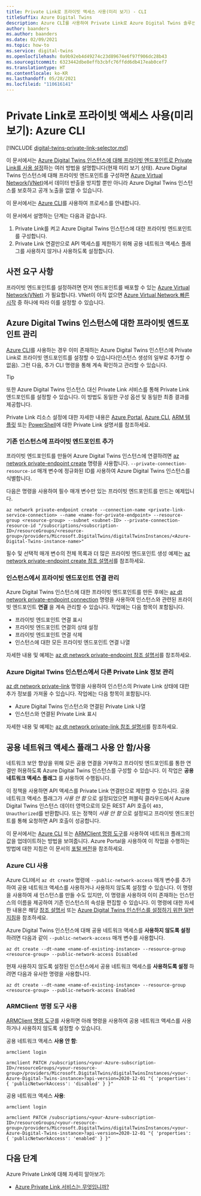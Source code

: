 ```yaml
---
title: Private Link로 프라이빗 액세스 사용(미리 보기) - CLI
titleSuffix: Azure Digital Twins
description: Azure CLI를 사용하여 Private Link로 Azure Digital Twins 솔루션에 대해 프라이빗 액세스를 사용하도록 설정하는 방법을 참조하세요.
author: baanders
ms.author: baanders
ms.date: 02/09/2021
ms.topic: how-to
ms.service: digital-twins
ms.openlocfilehash: 0a9b92eb4d49274c23d89674e6f97f906dc28b43
ms.sourcegitcommit: 6323442dbe8effb3cbfc76ffdd6db417eab0cef7
ms.translationtype: HT
ms.contentlocale: ko-KR
ms.lasthandoff: 05/28/2021
ms.locfileid: "110616141"
---
```

# <a name="enable-private-access-with-private-link-preview-azure-cli"></a>Private Link로 프라이빗 액세스 사용(미리 보기): Azure CLI

[!INCLUDE [digital-twins-private-link-selector.md](../../includes/digital-twins-private-link-selector.md)]

이 문서에서는 [Azure Digital Twins 인스턴스에 대해 프라이빗 엔드포인트로 Private Link를 사용 설정](concepts-security.md#private-network-access-with-azure-private-link-preview)하는 여러 방법을 설명합니다(현재 미리 보기 상태). Azure Digital Twins 인스턴스에 대해 프라이빗 엔드포인트를 구성하면 [Azure Virtual Network(VNet)](../virtual-network/virtual-networks-overview.md)에서 데이터 반출을 방지할 뿐만 아니라 Azure Digital Twins 인스턴스를 보호하고 공개 노출을 없앨 수 있습니다.

이 문서에서는 [Azure CLI](/cli/azure/what-is-azure-cli)를 사용하여 프로세스를 안내합니다.

이 문서에서 설명하는 단계는 다음과 같습니다. 
1. Private Link를 켜고 Azure Digital Twins 인스턴스에 대한 프라이빗 엔드포인트를 구성합니다.
1. Private Link 연결만으로 API 액세스를 제한하기 위해 공용 네트워크 액세스 플래그를 사용하지 않거나 사용하도록 설정합니다.

## <a name="prerequisites"></a>사전 요구 사항

프라이빗 엔드포인트를 설정하려면 먼저 엔드포인트를 배포할 수 있는 [Azure Virtual Network(VNet)](../virtual-network/virtual-networks-overview.md) 가 필요합니다. VNet이 아직 없으면 [Azure Virtual Network 빠른 시작](../virtual-network/quick-create-portal.md) 중 하나에 따라 이를 설정할 수 있습니다.

## <a name="manage-private-endpoints-for-an-azure-digital-twins-instance"></a>Azure Digital Twins 인스턴스에 대한 프라이빗 엔드포인트 관리 

[Azure CLI](/cli/azure/what-is-azure-cli)를 사용하는 경우 이미 존재하는 Azure Digital Twins 인스턴스에 Private Link로 프라이빗 엔드포인트를 설정할 수 있습니다(인스턴스 생성의 일부로 추가할 수 없음). 그런 다음, 추가 CLI 명령을 통해 계속 확인하고 관리할 수 있습니다. 

>[!TIP]
> 또한 Azure Digital Twins 인스턴스 대신 Private Link 서비스를 통해 Private Link 엔드포인트를 설정할 수 있습니다. 이 방법도 동일한 구성 옵션 및 동일한 최종 결과를 제공합니다.
>
> Private Link 리소스 설정에 대한 자세한 내용은 [Azure Portal](../private-link/create-private-endpoint-portal.md), [Azure CLI](../private-link/create-private-endpoint-cli.md), [ARM 템플릿](../private-link/create-private-endpoint-template.md) 또는 [PowerShell](../private-link/create-private-endpoint-powershell.md)에 대한 Private Link 설명서를 참조하세요.

### <a name="add-a-private-endpoint-to-an-existing-instance"></a>기존 인스턴스에 프라이빗 엔드포인트 추가

프라이빗 엔드포인트를 만들어 Azure Digital Twins 인스턴스에 연결하려면 [az network private-endpoint create](/cli/azure/network/private-endpoint?view=azure-cli-latest&preserve-view=true#az_network_private_endpoint_create) 명령을 사용합니다. `--private-connection-resource-id` 매개 변수에 정규화된 ID를 사용하여 Azure Digital Twins 인스턴스를 식별합니다.

다음은 명령을 사용하여 필수 매개 변수만 있는 프라이빗 엔드포인트를 만드는 예제입니다.

```azurecli-interactive
az network private-endpoint create --connection-name <private-link-service-connection> --name <name-for-private-endpoint> --resource-group <resource-group> --subnet <subnet-ID> --private-connection-resource-id "/subscriptions/<subscription-ID>/resourceGroups/<resource-group>/providers/Microsoft.DigitalTwins/digitalTwinsInstances/<Azure-Digital-Twins-instance-name>" 
```

필수 및 선택적 매개 변수의 전체 목록과 더 많은 프라이빗 엔드포인트 생성 예제는 [az network private-endpoint create 참조 설명서](/cli/azure/network/private-endpoint?view=azure-cli-latest&preserve-view=true#az_network_private_endpoint_create)를 참조하세요.

### <a name="manage-private-endpoint-connections-on-the-instance"></a>인스턴스에서 프라이빗 엔드포인트 연결 관리

Azure Digital Twins 인스턴스에 대한 프라이빗 엔드포인트를 만든 후에는 [az dt network private-endpoint connection](/cli/azure/dt/network/private-endpoint/connection?view=azure-cli-latest&preserve-view=true) 명령을 사용하여 인스턴스와 관련된 프라이빗 엔드포인트 **연결** 을 계속 관리할 수 있습니다. 작업에는 다음 항목이 포함됩니다.
* 프라이빗 엔드포인트 연결 표시
* 프라이빗 엔드포인트 연결의 상태 설정
* 프라이빗 엔드포인트 연결 삭제
* 인스턴스에 대한 모든 프라이빗 엔드포인트 연결 나열

자세한 내용 및 예제는 [az dt network private-endpoint 참조 설명서](/cli/azure/dt/network/private-endpoint?view=azure-cli-latest&preserve-view=true)를 참조하세요.

### <a name="manage-other-private-link-information-on-an-azure-digital-twins-instance"></a>Azure Digital Twins 인스턴스에서 다른 Private Link 정보 관리

[az dt network private-link](/cli/azure/dt/network/private-link?view=azure-cli-latest&preserve-view=true) 명령을 사용하여 인스턴스의 Private Link 상태에 대한 추가 정보를 가져올 수 있습니다. 작업에는 다음 항목이 포함됩니다.
* Azure Digital Twins 인스턴스와 연결된 Private Link 나열
* 인스턴스와 연결된 Private Link 표시

자세한 내용 및 예제는 [az dt network private-link 참조 설명서](/cli/azure/dt/network/private-link?view=azure-cli-latest&preserve-view=true)를 참조하세요.

## <a name="disable--enable-public-network-access-flags"></a>공용 네트워크 액세스 플래그 사용 안 함/사용

네트워크 보안 향상을 위해 모든 공용 연결을 거부하고 프라이빗 엔드포인트를 통한 연결만 허용하도록 Azure Digital Twins 인스턴스를 구성할 수 있습니다. 이 작업은 **공용 네트워크 액세스 플래그** 를 사용하여 수행됩니다. 

이 정책을 사용하면 API 액세스를 Private Link 연결만으로 제한할 수 있습니다. 공용 네트워크 액세스 플래그가 *사용 안 함* 으로 설정되었으면 퍼블릭 클라우드에서 Azure Digital Twins 인스턴스 데이터 영역으로의 모든 REST API 호출이 `403, Unauthorized`를 반환합니다. 또는 정책이 *사용 안 함* 으로 설정되고 프라이빗 엔드포인트를 통해 요청하면 API 호출이 성공합니다.

이 문서에서는 [Azure CLI](/cli/azure/) 또는 [ARMClient 명령 도구](https://github.com/projectkudu/ARMClient)를 사용하여 네트워크 플래그의 값을 업데이트하는 방법을 보여줍니다. Azure Portal을 사용하여 이 작업을 수행하는 방법에 대한 지침은 이 문서의 [포털 버전](how-to-enable-private-link-portal.md)을 참조하세요.

### <a name="use-the-azure-cli"></a>Azure CLI 사용

Azure CLI에서 `az dt create` 명령에 `--public-network-access` 매개 변수를 추가하여 공용 네트워크 액세스를 사용하거나 사용하지 않도록 설정할 수 있습니다. 이 명령을 사용하여 새 인스턴스를 만들 수도 있지만, 이 명령을 사용하여 이미 존재하는 인스턴스의 이름을 제공하여 기존 인스턴스의 속성을 편집할 수 있습니다. 이 명령에 대한 자세한 내용은 해당 [참조 설명서](/cli/azure/dt?view=azure-cli-latest&preserve-view=true#az_dt_create) 또는 [Azure Digital Twins 인스턴스를 설정하기 위한 일반 지침](how-to-set-up-instance-cli.md#create-the-azure-digital-twins-instance)을 참조하세요.

Azure Digital Twins 인스턴스에 대해 공용 네트워크 액세스를 **사용하지 않도록 설정** 하려면 다음과 같이 `--public-network-access` 매개 변수를 사용합니다.

```azurecli-interactive
az dt create --dt-name <name-of-existing-instance> --resource-group <resource-group> --public-network-access Disabled
```

현재 사용하지 않도록 설정된 인스턴스에서 공용 네트워크 액세스를 **사용하도록 설정** 하려면 다음과 유사한 명령을 사용합니다.

```azurecli-interactive
az dt create --dt-name <name-of-existing-instance> --resource-group <resource-group> --public-network-access Enabled
```

### <a name="usethe-armclientcommand-tool"></a>ARMClient  명령 도구 사용 

[ARMClient 명령 도구](https://github.com/projectkudu/ARMClient)를 사용하면 아래 명령을 사용하여 공용 네트워크 액세스를 사용하거나 사용하지 않도록 설정할 수 있습니다. 

공용 네트워크 액세스 **사용 안 함**:
  
```cmd/sh
armclient login 

armclient PATCH /subscriptions/<your-Azure-subscription-ID>/resourceGroups/<your-resource-group>/providers/Microsoft.DigitalTwins/digitalTwinsInstances/<your-Azure-Digital-Twins-instance>?api-version=2020-12-01 "{ 'properties': { 'publicNetworkAccess': 'disabled' } }"  
```

공용 네트워크 액세스 **사용**:  
  
```cmd/sh
armclient login 

armclient PATCH /subscriptions/<your-Azure-subscription-ID>/resourceGroups/<your-resource-group>/providers/Microsoft.DigitalTwins/digitalTwinsInstances/<your-Azure-Digital-Twins-instance>?api-version=2020-12-01 "{ 'properties': { 'publicNetworkAccess': 'enabled' } }"  
``` 

## <a name="next-steps"></a>다음 단계

Azure Private Link에 대해 자세히 알아보기: 
* [Azure Private Link 서비스는 무엇입니까?](../private-link/private-link-service-overview.md)
